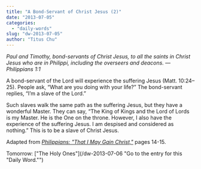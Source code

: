 ```yaml
---
title: "A Bond-Servant of Christ Jesus (2)"
date: "2013-07-05"
categories: 
  - "daily-words"
slug: "dw-2013-07-05"
author: "Titus Chu"
---
```


_Paul and Timothy, bond-servants of Christ Jesus, to all the saints in Christ Jesus who are in Philippi, including the overseers and deacons._ _— Philippians 1:1_

A bond-servant of the Lord will experience the suffering Jesus (Matt. 10:24–25). People ask, “What are you doing with your life?” The bond-servant replies, “I’m a slave of the Lord.”

Such slaves walk the same path as the suffering Jesus, but they have a wonderful Master. They can say, “The King of Kings and the Lord of Lords is my Master. He is the One on the throne. However, I also have the experience of the suffering Jesus. I am despised and considered as nothing.” This is to be a slave of Christ Jesus.

Adapted from _[Philippians: "That I May Gain Christ,"](/book-philippians "Go to the listing for this book.")_ pages 14-15.

Tomorrow: ["The Holy Ones"](/dw-2013-07-06 "Go to the entry for this "Daily Word."")
